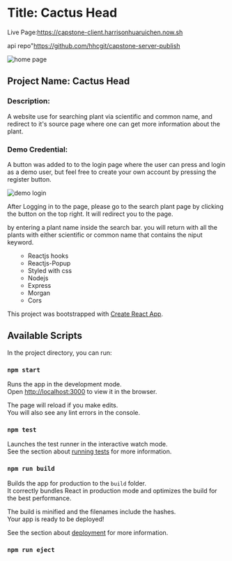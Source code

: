 <h1>Title: Cactus Head</h1>

Live Page:https://capstone-client.harrisonhuaruichen.now.sh

api repo"https://github.com/hhcgit/capstone-server-publish

![home page](https://i.ibb.co/rp55h3Q/Screen-Shot-2019-07-29-at-9-40-14-AM.png)

<h2>Project Name: Cactus Head</h2>

<h3>Description:</h3> 
<p>A website use for searching plant via scientific and common name, and redirect to it's source page where one can get more information about the plant.</p>


<h3>Demo Credential:</h3>
<p>A button was added to to the login page where the user can press and login as a demo user, but feel free to create your own account by pressing the register button.</p>


![demo login](https://i.ibb.co/Gxj2GV9/Screen-Shot-2019-07-29-at-9-36-39-AM.png)


After Logging in to the page, please go to the search plant page by clicking the button on the top right. It will redirect you to the page.

by entering a plant name inside the search bar. you will return with all the plants with either scientific or common name that contains the niput keyword.

<ul>
  <ul> 
    <li>Reactjs hooks</li>
    <li>Reactjs-Popup</li>
    <li>Styled with css</li>
    <li>Nodejs</li>
    <li>Express</li>
    <li>Morgan</li>
    <li>Cors</li>
  </ul>
</ul>

This project was bootstrapped with [Create React App](https://github.com/facebook/create-react-app).

## Available Scripts

In the project directory, you can run:

### `npm start`

Runs the app in the development mode.<br>
Open [http://localhost:3000](http://localhost:3000) to view it in the browser.

The page will reload if you make edits.<br>
You will also see any lint errors in the console.

### `npm test`

Launches the test runner in the interactive watch mode.<br>
See the section about [running tests](https://facebook.github.io/create-react-app/docs/running-tests) for more information.

### `npm run build`

Builds the app for production to the `build` folder.<br>
It correctly bundles React in production mode and optimizes the build for the best performance.

The build is minified and the filenames include the hashes.<br>
Your app is ready to be deployed!

See the section about [deployment](https://facebook.github.io/create-react-app/docs/deployment) for more information.

### `npm run eject`


